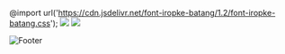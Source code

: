 @import url('https://cdn.jsdelivr.net/font-iropke-batang/1.2/font-iropke-batang.css');
<img src="https://capsule-render.vercel.app/api?type=rounded&color=7BD1D2&height=100&section=header&text=⊱Welcome⊰%20&fontSize=50&fontColor=FFFFFF&fontAlign=66" />
<img src="https://capsule-render.vercel.app/api?type=venom&color=ECEFF1&height=300&section=header&text=hyewon's%20gitHub&fontSize=70" />

![Footer](https://capsule-render.vercel.app/api?type=waving&color=auto&height=200&section=footer)
